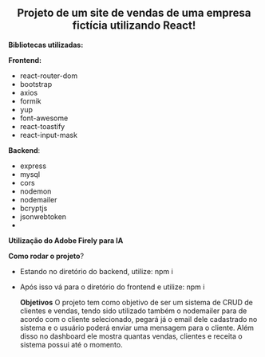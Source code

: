 <div align="center">
  <h2>Projeto de um site de vendas de uma empresa fictícia utilizando React!</h2>
</div>

**Bibliotecas utilizadas:**

**Frontend:**
- react-router-dom
- bootstrap
- axios
- formik
- yup
- font-awesome
- react-toastify
- react-input-mask

**Backend**:
- express
- mysql
- cors
- nodemon
- nodemailer
- bcryptjs 
- jsonwebtoken
-  
**Utilização do Adobe Firely para IA**

  **Como rodar o projeto**?
  - Estando no diretório do backend, utilize: npm i
  - Após isso vá para o diretório do frontend e utilize: npm i

    **Objetivos**
    O projeto tem como objetivo de ser um sistema de CRUD de clientes e vendas, tendo sido utilizado também o nodemailer para de acordo com o cliente selecionado, pegará já o email dele cadastrado no sistema e o usuário poderá enviar uma mensagem para o cliente.
    Além disso no dashboard ele mostra quantas vendas, clientes e receita o sistema possui até o momento.
